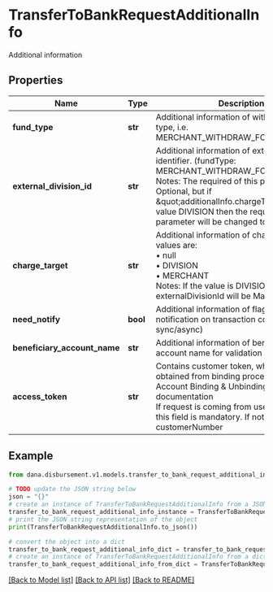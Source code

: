 # TransferToBankRequestAdditionalInfo

Additional information

## Properties

Name | Type | Description | Notes
------------ | ------------- | ------------- | -------------
**fund_type** | **str** | Additional information of withdraw fund type, i.e.<br /> MERCHANT_WITHDRAW_FOR_CORPORATE  | 
**external_division_id** | **str** | Additional information of external division identifier. (fundType: MERCHANT_WITHDRAW_FOR_CORPORATE)<br /> Notes: The required of this parameter is Optional, but if \&quot;additionalInfo.chargeTarget\&quot; has value DIVISION then the required of this parameter will be changed to Mandatory  | [optional] 
**charge_target** | **str** | Additional information of charge target. The values are:<br /> • null<br /> • DIVISION<br /> • MERCHANT<br /> Notes: If the value is DIVISION, externalDivisionId will be Mandatory  | [optional] 
**need_notify** | **bool** | Additional information of flag result notification on transaction completed (result sync/async) | [optional] 
**beneficiary_account_name** | **str** | Additional information of beneficiary account name for validation purpose | [optional] 
**access_token** | **str** | Contains customer token, which has been obtained from binding process, refer to Account Binding &amp; Unbinding documentation<br /> If request is coming from user interaction, this field is mandatory. If not, just filled customerNumber  | [optional] 

## Example

```python
from dana.disbursement.v1.models.transfer_to_bank_request_additional_info import TransferToBankRequestAdditionalInfo

# TODO update the JSON string below
json = "{}"
# create an instance of TransferToBankRequestAdditionalInfo from a JSON string
transfer_to_bank_request_additional_info_instance = TransferToBankRequestAdditionalInfo.from_json(json)
# print the JSON string representation of the object
print(TransferToBankRequestAdditionalInfo.to_json())

# convert the object into a dict
transfer_to_bank_request_additional_info_dict = transfer_to_bank_request_additional_info_instance.to_dict()
# create an instance of TransferToBankRequestAdditionalInfo from a dict
transfer_to_bank_request_additional_info_from_dict = TransferToBankRequestAdditionalInfo.from_dict(transfer_to_bank_request_additional_info_dict)
```
[[Back to Model list]](../README.md#documentation-for-models) [[Back to API list]](../README.md#documentation-for-api-endpoints) [[Back to README]](../README.md)


